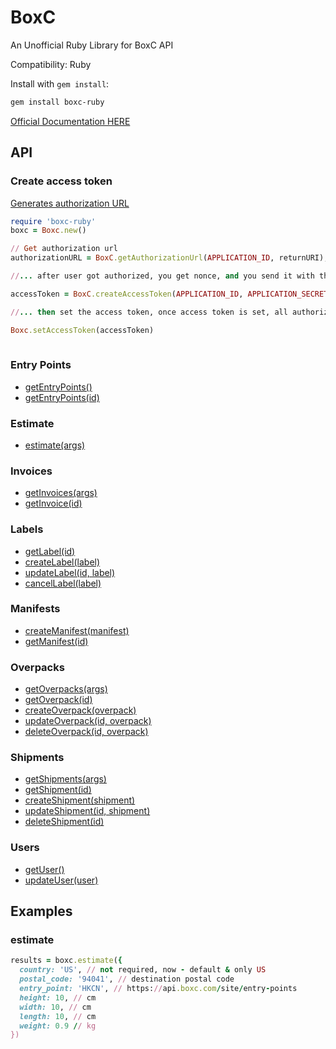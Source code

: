 # BoxC
An Unofficial Ruby Library for BoxC API

Compatibility: Ruby

Install with `gem install`:

```sh
gem install boxc-ruby
```

[Official Documentation HERE](https://api.boxc.com/v1/docs/)

## API

### Create access token
[Generates authorization URL](https://api.boxc.com/v1/docs/oauth2#get)

```ruby
require 'boxc-ruby'
boxc = Boxc.new()

// Get authorization url
authorizationURL = BoxC.getAuthorizationUrl(APPLICATION_ID, returnURI);

//... after user got authorized, you get nonce, and you send it with the application id and secret to get an access token

accessToken = BoxC.createAccessToken(APPLICATION_ID, APPLICATION_SECRET, nonce)

//... then set the access token, once access token is set, all authorize required request are automatically sent with the token

Boxc.setAccessToken(accessToken)
    
```

### Entry Points
- [getEntryPoints()](https://api.boxc.com/v1/docs/entry-points#search)
- [getEntryPoints(id)](https://api.boxc.com/v1/docs/entry-points#get)

### Estimate
- [estimate(args)](https://api.boxc.com/v1/docs/estimate#get)

### Invoices
- [getInvoices(args)](https://api.boxc.com/v1/docs/invoices#search)
- [getInvoice(id)](https://api.boxc.com/v1/docs/invoices#get)

### Labels
- [getLabel(id)](https://api.boxc.com/v1/docs/labels#get)
- [createLabel(label)](https://api.boxc.com/v1/docs/labels#create)
- [updateLabel(id, label)](https://api.boxc.com/v1/docs/labels#update)
- [cancelLabel(label)](https://api.boxc.com/v1/docs/labels#cancel)

### Manifests
- [createManifest(manifest)](https://api.boxc.com/v1/docs/manifests#post)
- [getManifest(id)](https://api.boxc.com/v1/docs/manifests#get)

### Overpacks
- [getOverpacks(args)](https://api.boxc.com/v1/docs/overpacks#search)
- [getOverpack(id)](https://api.boxc.com/v1/docs/overpacks#get)
- [createOverpack(overpack)](https://api.boxc.com/v1/docs/overpacks#create)
- [updateOverpack(id, overpack)](https://api.boxc.com/v1/docs/overpacks#update)
- [deleteOverpack(id, overpack)](https://api.boxc.com/v1/docs/overpacks#delete)

### Shipments
- [getShipments(args)](https://api.boxc.com/v1/docs/shipments#search)
- [getShipment(id)](https://api.boxc.com/v1/docs/shipments#get)
- [createShipment(shipment)](https://api.boxc.com/v1/docs/shipments#create)
- [updateShipment(id, shipment)](https://api.boxc.com/v1/docs/shipments#update)
- [deleteShipment(id)](https://api.boxc.com/v1/docs/shipments#delete)

### Users
- [getUser()](https://api.boxc.com/v1/docs/users#get)
- [updateUser(user)](https://api.boxc.com/v1/docs/users#update)


## Examples

### estimate
```Ruby
results = boxc.estimate({
  country: 'US', // not required, now - default & only US
  postal_code: '94041', // destination postal code
  entry_point: 'HKCN', // https://api.boxc.com/site/entry-points
  height: 10, // cm
  width: 10, // cm
  length: 10, // cm
  weight: 0.9 // kg
})
```